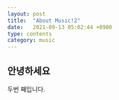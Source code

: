 ```yaml
---
layout: post
title:  "About Music!2"
date:   2021-09-13 05:02:44 +0900
type: contents
category: music
---
```


## 안녕하세요
두번 째입니다.